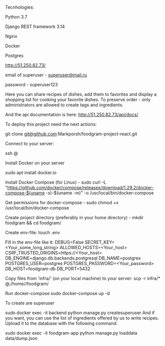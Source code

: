 Tecnhologies:

Python 3.7

Django REST framework 3.14

Nginx

Docker

Postgres

http://51.250.82.73/

email of superuser - superuser@mail.ru	

password - superuser123

Here you can share recipes of dishes, add them to favorites and display a shopping list for cooking your favorite dishes. To preserve order - only administrators are allowed to create tags and ingredients.


And the api documentation is here: http://51.250.82.73/api/docs/

To deploy this project need the next actions:


git clone git@github.com:Markporsh/foodgram-project-react.git

Connect to your server:

ssh <server user>@<server IP>
  
Install Docker on your server
  
sudo apt install docker.io
  
Install Docker Compose (for Linux) - 
sudo curl -L "https://github.com/docker/compose/releases/download/1.29.2/docker-compose-$(uname -s)-$(uname -m)" -o /usr/local/bin/docker-compose
  
Get permissions for docker-compose -
sudo chmod +x /usr/local/bin/docker-compose
  
Create project directory (preferably in your home directory) - 
mkdir foodgram && cd foodgram/
  
Create env-file:
touch .env
  
Fill in the env-file like it:
DEBUG=False
SECRET_KEY=<Your_some_long_string>
ALLOWED_HOSTS=<Your_host>
CSRF_TRUSTED_ORIGINS=https://<Your_host>
DB_ENGINE=django.db.backends.postgresql
DB_NAME=postgres
POSTGRES_USER=postgres
POSTGRES_PASSWORD=<Your_password>
DB_HOST=foodgram-db
DB_PORT=5432
  
Copy files from 'infra/' (on your local machine) to your server:
scp -r infra/* <server user>@<server IP>:/home/<server user>/foodgram/
  
Run docker-compose
sudo docker-compose up -d
  
To create are superuser

sudo docker exec -it backend python manage.py createsuperuser
And if you want, you can use the list of ingredients offered by us to write recipes. Upload it to the database with the following command:

sudo docker exec -it foodgram-app python manage.py loaddata data/dump.json
